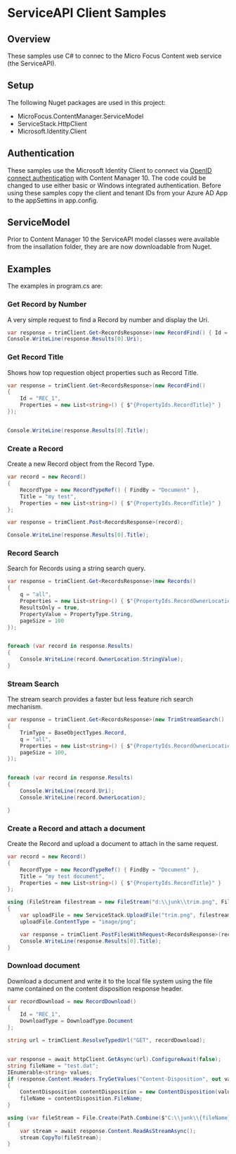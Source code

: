 # ServiceAPI Client Samples

## Overview
These samples use C# to connec to the Micro Focus Content web service (the ServiceAPI).

## Setup
The following Nuget packages are used in this project:
 * MicroFocus.ContentManager.ServiceModel
 * ServiceStack.HttpClient
 * Microsoft.Identity.Client

## Authentication
These samples use the Microsoft Identity Client to connect via [OpenID connect authentication](https://content-manager-sdk.github.io/Community/10/oidc.html#oidc_azuread) with Content Manager 10. The code could be changed to use either basic or Windows integrated authentication. Before using these samples copy the client and tenant IDs from your Azure AD App to the appSettins in app.config.

## ServiceModel
Prior to Content Manager 10 the ServiceAPI model classes were available from the insallation folder, they are are now downloadable from Nuget.



## Examples
The examples in program.cs are:

### Get Record by Number
A very simple request to find a Record by number and display the Uri.

```cs
var response = trimClient.Get<RecordsResponse>(new RecordFind() { Id = "REC_1" });
Console.WriteLine(response.Results[0].Uri);
```

### Get Record Title
Shows how top requestion object properties such as Record Title.

```cs
var response = trimClient.Get<RecordsResponse>(new RecordFind()
{
	Id = "REC_1",
	Properties = new List<string>() { $"{PropertyIds.RecordTitle}" }
});


Console.WriteLine(response.Results[0].Title);
```

### Create a Record
Create a new Record object from the Record Type.

```cs
var record = new Record()
{
	RecordType = new RecordTypeRef() { FindBy = "Document" },
	Title = "my test",
	Properties = new List<string>() { $"{PropertyIds.RecordTitle}" }
};

var response = trimClient.Post<RecordsResponse>(record);

Console.WriteLine(response.Results[0].Title);
```

### Record Search
Search for Records using a string search query.

```cs
var response = trimClient.Get<RecordsResponse>(new Records()
{
	q = "all",
	Properties = new List<string>() { $"{PropertyIds.RecordOwnerLocation}" },
	ResultsOnly = true,
	PropertyValue = PropertyType.String,
	pageSize = 100
});


foreach (var record in response.Results)
{
	Console.WriteLine(record.OwnerLocation.StringValue);
}
```

### Stream Search
The stream search provides a faster but less feature rich search mechanism.

```cs
var response = trimClient.Get<RecordsResponse>(new TrimStreamSearch()
{
	TrimType = BaseObjectTypes.Record,
	q = "all",
	Properties = new List<string>() { $"{PropertyIds.RecordOwnerLocation}", $"{PropertyIds.RecordTitle}" },
	pageSize = 100,
});


foreach (var record in response.Results)
{
	Console.WriteLine(record.Uri);
	Console.WriteLine(record.OwnerLocation);

}
```

### Create a Record and attach a document
Create the Record and upload a document to attach in the same request.

```cs
var record = new Record()
{
	RecordType = new RecordTypeRef() { FindBy = "Document" },
	Title = "my test document",
	Properties = new List<string>() { $"{PropertyIds.RecordTitle}" }
};

using (FileStream filestream = new FileStream("d:\\junk\\trim.png", FileMode.Open))
{
	var uploadFile = new ServiceStack.UploadFile("trim.png", filestream);
	uploadFile.ContentType = "image/png";

	var response = trimClient.PostFilesWithRequest<RecordsResponse>(record, new ServiceStack.UploadFile[] { uploadFile });
	Console.WriteLine(response.Results[0].Title);
}
```

### Download document
Download a document and write it to the local file system using the file name contained on the content disposition response header.

```cs
var recordDownload = new RecordDownload()
{
	Id = "REC_1",
	DownloadType = DownloadType.Document
};

string url = trimClient.ResolveTypedUrl("GET", recordDownload);


var response = await httpClient.GetAsync(url).ConfigureAwait(false); 
string fileName = "test.dat";
IEnumerable<string> values;
if (response.Content.Headers.TryGetValues("Content-Disposition", out values))
{
	ContentDisposition contentDisposition = new ContentDisposition(values.First());
	fileName = contentDisposition.FileName;
}

using (var fileStream = File.Create(Path.Combine($"C:\\junk\\{fileName}")))
{
	var stream = await response.Content.ReadAsStreamAsync();
	stream.CopyTo(fileStream);
}

```